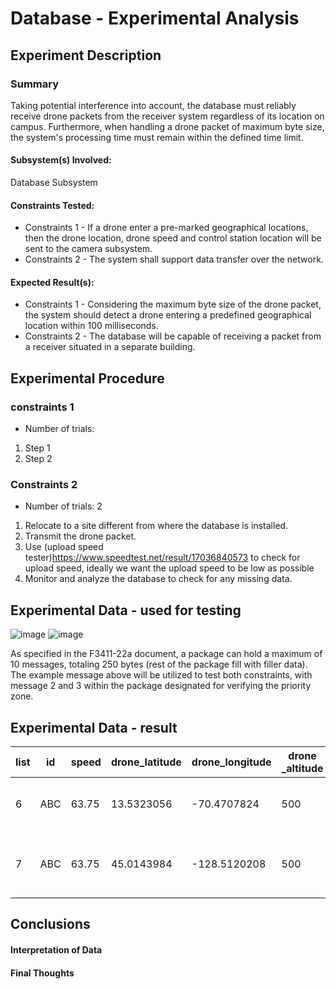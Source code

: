 # Database - Experimental Analysis
## Experiment Description
### Summary
Taking potential interference into account, the database must reliably receive drone packets from the receiver system regardless of its location on campus. Furthermore, when handling a drone packet of maximum byte size, the system's processing time must remain within the defined time limit.

#### Subsystem(s) Involved:
Database Subsystem

#### Constraints Tested:
- Constraints 1 - If a drone enter a pre-marked geographical locations, then the drone location, drone speed and control station location will be sent to the camera subsystem.
- Constraints 2 -  The system shall support data transfer over the network.
 
#### Expected Result(s):
- Constraints 1 - Considering the maximum byte size of the drone packet, the system should detect a drone entering a predefined geographical location within 100 milliseconds.
- Constraints 2 - The database will be capable of receiving a packet from a receiver situated in a separate building.

## Experimental Procedure
<!-- Description of what you did ideally in steps -->
### constraints 1
- Number of trials:
1. Step 1
2. Step 2

### Constraints 2
- Number of trials: 2
1. Relocate to a site different from where the database is installed.
2. Transmit the drone packet.
3. Use (upload speed tester)https://www.speedtest.net/result/17036840573 to check for upload speed, ideally we want the upload speed to be low as possible
4. Monitor and analyze the database to check for any missing data.

## Experimental Data - used for testing
![image](https://github.com/user-attachments/assets/9baf4e3d-ebf4-451b-8974-d45bd81dc4cc)
![image](https://github.com/user-attachments/assets/4cf7b2fa-40d4-4f78-b11c-7610b0900872)

As specified in the F3411-22a document, a package can hold a maximum of 10 messages, totaling 250 bytes (rest of the package fill with filler data). The example message above will be utilized to test both constraints, with message 2 and 3 within the package designated for verifying the priority zone.

## Experimental Data - result
<!-- data tables or graph of the results (whichever is appropriate) -->
|  list | id | speed | drone_latitude | drone_longitude | drone _altitude | timestamp | Send Location | upload Speed | Recevied? |
|--------|----------------|-------------------|------------|------------|------------|------------|------------|------------|----|
|    6   |  ABC   |  63.75|     13.5323056    | -70.4707824 | 500 | 2024-11-20 21:07:46 | Basement of Prescott Hall | 84.19 | Yes |
|    7   |  ABC   |  63.75|     45.0143984    | -128.5120208 | 500 | 2024-11-20 21:08:46 | Tennis Court behind the Library | 26.75 | Yes |


## Conclusions
#### Interpretation of Data
<!-- explain what the results of the experiments mean and what conclusions you draw -->

#### Final Thoughts
<!-- Were constraints met? -->
